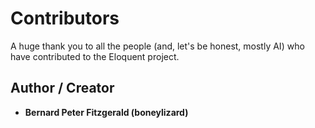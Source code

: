 # Contributors

A huge thank you to all the people (and, let's be honest, mostly AI) who have contributed to the Eloquent project.

## Author / Creator

* **Bernard Peter Fitzgerald (boneylizard)**
